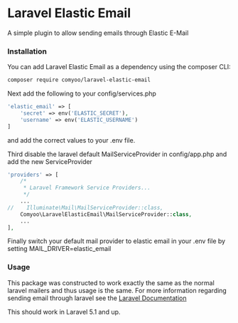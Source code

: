# Laravel Elastic Email #

A simple plugin to allow sending emails through Elastic E-Mail

### Installation ###

You can add Laravel Elastic Email as a dependency using the composer CLI:

```bash
composer require comyoo/laravel-elastic-email
```

Next add the following to your config/services.php
```php
'elastic_email' => [
	'secret' => env('ELASTIC_SECRET'),
	'username' => env('ELASTIC_USERNAME')
]
```
and add the correct values to your .env file.

Third disable the laravel default MailServiceProvider in config/app.php and add the new ServiceProvider
```php
'providers' => [
    /*
     * Laravel Framework Service Providers...
     */
    ...
//    Illuminate\Mail\MailServiceProvider::class,
    Comyoo\LaravelElasticEmail\MailServiceProvider::class,
    ...
],
```

Finally switch your default mail provider to elastic email in your .env file by setting MAIL_DRIVER=elastic_email

### Usage ###

This package was constructed to work exactly the same as the normal laravel mailers and thus usage is the same.
For more information regarding sending email through laravel see the [Laravel Documentation](https://laravel.com/docs/master/mail)

This should work in Laravel 5.1 and up.